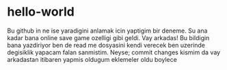 # hello-world
Bu github in ne ise yaradigini anlamak icin yaptigim bir deneme. Su ana kadar bana online save game ozelligi gibi geldi.
Vay arkadas! Bu bildigin bana yazdiriyor ben de read me dosyasini kendi verecek ben uzerinde degisiklik yapacam falan sanmistim. Neyse; commit changes kismim da vay arkadastan itibaren yapmis oldugum eklemeler oldu boylece
